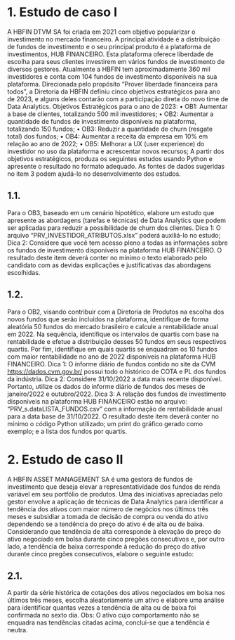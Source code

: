 # 1. Estudo de caso I
A HBFIN DTVM SA foi criada em 2021 com objetivo popularizar o investimento no mercado financeiro. 
A principal atividade é a distribuição de fundos de investimento e o seu principal produto é a plataforma 
de investimentos, HUB FINANCEIRO. Esta plataforma oferece liberdade de escolha para seus clientes 
investirem em vários fundos de investimento de diversos gestores.
Atualmente a HBFIN tem aproximadamente 360 mil investidores e conta com 104 fundos de 
investimento disponíveis na sua plataforma.
Direcionada pelo propósito “Prover liberdade financeira para todos”, a Diretoria da HBFIN definiu cinco 
objetivos estratégicos para ano de 2023, e alguns deles contarão com a participação direta do novo 
time de Data Analytics.
Objetivos Estratégicos para o ano de 2023:
• OB1: Aumentar a base de clientes, totalizando 500 mil investidores;
• OB2: Aumentar a quantidade de fundos de investimento disponíveis na plataforma, totalizando
150 fundos; 
• OB3: Reduzir a quantidade de churn (resgate total) dos fundos;
• OB4: Aumentar a receita da empresa em 10% em relação ao ano de 2022;
• OB5: Melhorar a UX (user experience) do investidor no uso da plataforma e acrescentar novos 
recursos;
A partir dos objetivos estratégicos, produza os seguintes estudos usando Python e apresente o 
resultado no formato adequado. As fontes de dados sugeridas no item 3 podem ajudá-lo no 
desenvolvimento dos estudos.
## 1.1. 
Para o OB3, baseado em um cenário hipotético, elabore um estudo que apresente as 
abordagens (tarefas e técnicas) de Data Analytics que podem ser aplicadas para reduzir a 
possibilidade de churn dos clientes.
Dica 1: O arquivo “PRV_INVESTIDOR_ATRIBUTOS.xlsx” poderá auxiliá-lo no estudo;
Dica 2: Considere que você tem acesso pleno a todas as informações sobre os fundos de 
investimento disponíveis na plataforma HUB FINANCEIRO.
O resultado deste item deverá conter no mínimo o texto elaborado pelo candidato com as 
devidas explicações e justificativas das abordagens escolhidas.
## 1.2. 
Para o OB2, visando contribuir com a Diretoria de Produtos na escolha dos novos fundos que 
serão incluídos na plataforma, identifique de forma aleatória 50 fundos do mercado brasileiro
e calcule a rentabilidade anual em 2022. Na sequência, identifique os intervalos de quartis com 
base na rentabilidade e efetue a distribuição desses 50 fundos em seus respectivos quartis. Por 
fim, identifique em quais quartis se enquadram os 10 fundos com maior rentabilidade no ano 
de 2022 disponíveis na plataforma HUB FINANCEIRO.
Dica 1: O informe diário de fundos contido no site da CVM https://dados.cvm.gov.br/ possui 
todo o histórico de COTA e PL dos fundos da indústria.
Dica 2: Considere 31/10/2022 a data mais recente disponível. Portanto, utilize os dados do 
informe diário de fundos dos meses de janeiro/2022 e outubro/2022.
Dica 3: A relação dos fundos de investimento disponíveis na plataforma HUB FINANCEIRO estão 
no arquivo: “PRV_s.dataLISTA_FUNDOS.csv” com a informação de rentabilidade anual para a 
data base de 31/10/2022.
O resultado deste item deverá conter no mínimo o código Python utilizado; um print do gráfico
gerado como exemplo; e a lista dos fundos por quartis.

# 2. Estudo de caso II
A HBFIN ASSET MANAGEMENT SA é uma gestora de fundos de investimento que deseja elevar a 
representatividade dos fundos de renda variável em seu portfólio de produtos. Uma das iniciativas 
apreciadas pelo gestor envolve a aplicação de técnicas de Data Analytics para identificar a tendência 
dos ativos com maior número de negócios nos últimos três meses e subsidiar a tomada de decisão de 
compra ou venda do ativo dependendo se a tendência do preço do ativo é de alta ou de baixa.
Considerando que tendência de alta corresponde à elevação do preço do ativo negociado em bolsa 
durante cinco pregões consecutivos e, por outro lado, a tendência de baixa corresponde à redução do 
preço do ativo durante cinco pregões consecutivos, elabore o seguinte estudo:
## 2.1.
A partir da série histórica de cotações dos ativos negociados em bolsa nos últimos três meses, 
escolha aleatoriamente um ativo e elabore uma análise para identificar quantas vezes a 
tendência de alta ou de baixa foi confirmada no sexto dia.
Obs: O ativo cujo comportamento não se enquadra nas tendências citadas acima, conclui-se que a 
tendência é neutra.